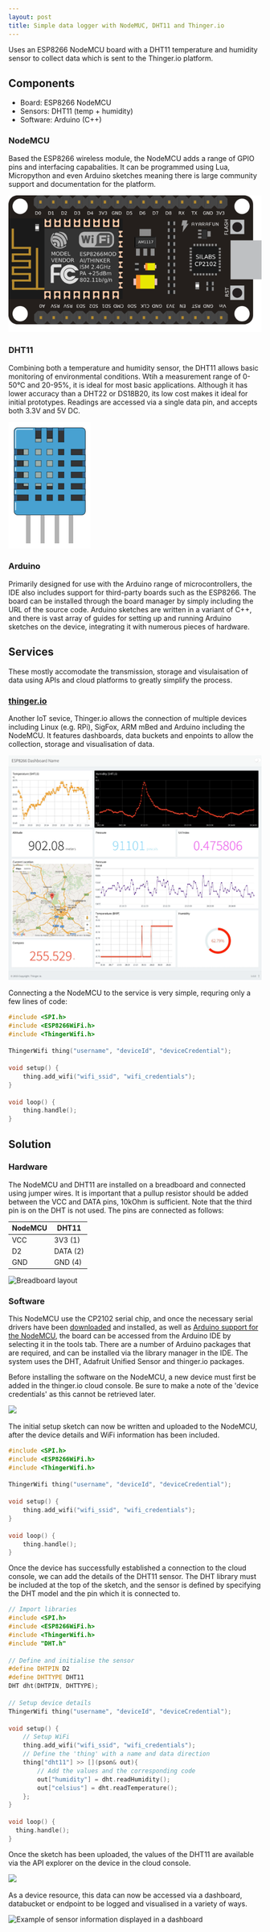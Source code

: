 ```yaml
---
layout: post
title: Simple data logger with NodeMUC, DHT11 and Thinger.io
---
```


Uses an ESP8266 NodeMCU board with a DHT11 temperature and humidity sensor to collect data which is sent to the Thinger.io platform.

## Components
* Board: ESP8266 NodeMCU
* Sensors: DHT11 (temp + humidity)
* Software: Arduino (C++)

### NodeMCU
Based the ESP8266 wireless module, the NodeMCU adds a range of GPIO pins and interfacing capabalities. It can be programmed using Lua, Micropython and even Arduino sketches meaning there is large community support and documentation for the platform.

![NodeMCU board](../images/esp8266_nodemcu.png)

### DHT11
Combining both a temperature and humidity sensor, the DHT11 allows basic monitoring of environmental conditions. Wtih a measurement range of 0-50°C and 20-95%, it is ideal for most basic applications. Although it has lower accuracy than a DHT22 or DS18B20, its low cost makes it ideal for initial prototypes. Readings are accessed via a single data pin, and accepts both 3.3V and 5V DC.

![DHT11 combined temperature and humidity sensor](../images/dht11.png)

### Arduino
Primarily designed for use with the Arduino range of microcontrollers, the IDE also includes support for third-party boards such as the ESP8266. The board can be installed through the board manager by simply including the URL of the source code. Arduino sketches are written in a variant of C++, and there is vast array of guides for setting up and running Arduino sketches on the device, integrating it with numerous pieces of hardware.

## Services
These mostly accomodate the transmission, storage and visulaisation of data using APIs and cloud platforms to greatly simplify the process. 

### [thinger.io](https://thinger.io)
Another IoT sevice, Thinger.io allows the connection of multiple devices including Linux (e.g. RPi), SigFox, ARM mBed and Arduino including the NodeMCU. It features dashboards, data buckets and enpoints to allow the collection, storage and visualisation of data.

![Example of a thinger.io dashboard](../images/thinger-io_example_dash.gif)

Connecting a the NodeMCU to the service is very simple, requring only a few lines of code:
```c++
#include <SPI.h>
#include <ESP8266WiFi.h>
#include <ThingerWifi.h>

ThingerWifi thing("username", "deviceId", "deviceCredential");

void setup() {
	thing.add_wifi("wifi_ssid", "wifi_credentials");
}

void loop() {
	thing.handle();
}
```

## Solution
### Hardware
The NodeMCU and DHT11 are installed on a breadboard and connected using jumper wires. It is important that a pullup resistor should be added between the VCC and DATA pins, 10kOhm is sufficient. Note that the third pin is on the DHT is not used. The pins are connected as follows:

NodeMCU | DHT11
------------ | -------------
VCC | 3V3 (1)
D2 | DATA (2)
GND | GND (4)

![Breadboard layout](../images/nodemcu_dht11.png)

### Software
This NodeMCU use the CP2102 serial chip, and once the necessary serial drivers have been [downloaded](https://www.silabs.com/products/development-tools/software/usb-to-uart-bridge-vcp-drivers) and installed, as well as [Arduino support for the NodeMCU](http://arduino.esp8266.com/stable/package_esp8266com_index.json
), the board can be accessed from the Arduino IDE by selecting it in the tools tab. There are a number of Arduino packages that are required, and can be installed via the library manager in the IDE. The system uses the DHT, Adafruit Unified Sensor and thinger.io packages.

Before installing the software on the NodeMCU, a new device must first be added in the thinger.io cloud console. Be sure to make a note of the 'device credentials' as this cannot be retrieved later.

![](../images/thinger_add_new_device.png)

The initial setup sketch can now be written and uploaded to the NodeMCU, after the device details and WiFi information has been included.

```c++
#include <SPI.h>
#include <ESP8266WiFi.h>
#include <ThingerWifi.h>

ThingerWifi thing("username", "deviceId", "deviceCredential");

void setup() {
	thing.add_wifi("wifi_ssid", "wifi_credentials");
}

void loop() {
	thing.handle();
}
```

Once the device has successfully established a connection to the cloud console, we can add the details of the DHT11 sensor. The DHT library must be included at the top of the sketch, and the sensor is defined by specifying the DHT model and the pin which it is connected to.

```c++
// Import libraries
#include <SPI.h>
#include <ESP8266WiFi.h>
#include <ThingerWifi.h>
#include "DHT.h"

// Define and initialise the sensor
#define DHTPIN D2
#define DHTTYPE DHT11
DHT dht(DHTPIN, DHTTYPE);

// Setup device details
ThingerWifi thing("username", "deviceId", "deviceCredential");

void setup() {
	// Setup WiFi
	thing.add_wifi("wifi_ssid", "wifi_credentials");
	// Define the 'thing' with a name and data direction
	thing["dht11"] >> [](pson& out){
		// Add the values and the corresponding code
		out["humidity"] = dht.readHumidity();
		out["celsius"] = dht.readTemperature();
	};
}

void loop() {
  thing.handle();
}
```

Once the sketch has been uploaded, the values of the DHT11 are available via the API explorer on the device in the cloud console.

![](../images/thinger_api_explorer.png)

As a device resource, this data can now be accessed via a dashboard, databucket or endpoint to be logged and visualised in a variety of ways.

![Example of sensor information displayed in a dashboard](../images/thinger_dashboard.png)